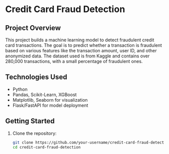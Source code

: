 # Credit Card Fraud Detection

## Project Overview

This project builds a machine learning model to detect fraudulent credit card transactions. The goal is to predict whether a transaction is fraudulent based on various features like the transaction amount, user ID, and other anonymized data. The dataset used is from Kaggle and contains over 280,000 transactions, with a small percentage of fraudulent ones.

## Technologies Used

- Python
- Pandas, Scikit-Learn, XGBoost
- Matplotlib, Seaborn for visualization
- Flask/FastAPI for model deployment

## Getting Started

1. Clone the repository:
   ```bash
   git clone https://github.com/your-username/credit-card-fraud-detection.git
   cd credit-card-fraud-detection
